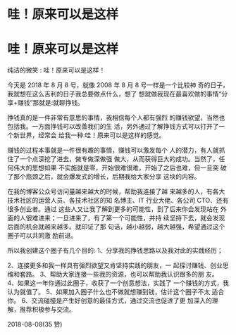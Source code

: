# 哇！原来可以是这样

# 哇！原来可以是这样

纯洁的微笑 : 哇！原来可以是这样！

今天是 2018 年 8 月 8 号，就像 2008 年 8 月 8 号一样是一个比较神 奇的日子，我就想在这么吉利的日子我总要做点什么，想了 想就做我现在最喜欢做的事情“分享+赚钱”那就是:就聊挣钱。

挣钱真的是一件非常有意思的事情，我相信每个人都有强烈 的赚钱欲望，当然也包括我。一方面挣钱可以改善我们的生 活，另外通过了解挣钱方式可以打开了一个新世界，经常会 给我一种:哇！原来可以是这样的感觉。

赚钱的过程本事就是一件很有趣的事情，赚钱可以激发每个 人的潜力，有人就抓住了一个点深挖了进去，做专做深做强 做大，从而获得巨大的成功。当然了，任何伟大的思想如果 不实施就是零，开始很难很难，开始了之后也难，但一旦突 破了那个瓶颈之后，就会爆发式的增长，后期我给大家分享 这块的内容。

在我的博客公众号访问量越来越大的时候，帮助我连接了越 来越多的人，有各大技术社区的运营人员、各技术社区的知 名博主、IT 行业大佬、各公司 CTO、还有很多创业者。通过 这些人又让我了解到更多的可能性，到了后来你会发现站在 外面的人很难进来；一旦进来了，有了第一个可能性，并持 续坚持下去，就会发现后面的机会就越来越多。就印证了那 句话，越小越弱，越大越强，希望通过这个圈子可以共同激 励前进。

所以我创建这个圈子有几个目的: 1、分享我的挣钱思路以及我对此的实践经历；

2、连接更多和我一样具有强烈欲望又肯坚持实践的朋友，一 起探讨赚钱、创业思维和套路。 3、帮助大家连接一些我的资源，也可以帮助我认识跟多的朋 友。 4、如果这一年你通过此圈子，收获了一个创意想法，实践了 一个赚钱的方式，我认为就值了。 5、如果加入圈子什么也不做就想赚到钱，估计这个圈子不太 适合你。 6、交流碰撞是产生好创意的最佳方式，通过交流也促进了更 加深入的理解，推荐积极参与交流。

2018-08-08(35 赞)
